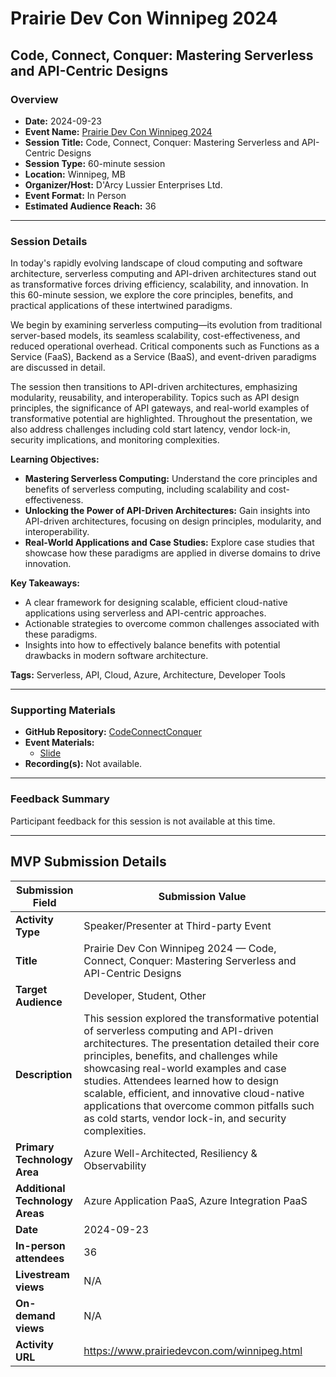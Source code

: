# Prairie Dev Con Winnipeg 2024

## Code, Connect, Conquer: Mastering Serverless and API-Centric Designs

### Overview

- **Date:** 2024-09-23  
- **Event Name:** [Prairie Dev Con Winnipeg 2024](https://www.prairiedevcon.com/winnipeg.html)  
- **Session Title:** Code, Connect, Conquer: Mastering Serverless and API-Centric Designs  
- **Session Type:** 60-minute session  
- **Location:** Winnipeg, MB  
- **Organizer/Host:** D'Arcy Lussier Enterprises Ltd.  
- **Event Format:** In Person  
- **Estimated Audience Reach:** 36

---

### Session Details

In today's rapidly evolving landscape of cloud computing and software architecture, serverless computing and API-driven architectures stand out as transformative forces driving efficiency, scalability, and innovation. In this 60-minute session, we explore the core principles, benefits, and practical applications of these intertwined paradigms.

We begin by examining serverless computing—its evolution from traditional server-based models, its seamless scalability, cost-effectiveness, and reduced operational overhead. Critical components such as Functions as a Service (FaaS), Backend as a Service (BaaS), and event-driven paradigms are discussed in detail.

The session then transitions to API-driven architectures, emphasizing modularity, reusability, and interoperability. Topics such as API design principles, the significance of API gateways, and real-world examples of transformative potential are highlighted. Throughout the presentation, we also address challenges including cold start latency, vendor lock-in, security implications, and monitoring complexities.

**Learning Objectives:**  
- **Mastering Serverless Computing:** Understand the core principles and benefits of serverless computing, including scalability and cost-effectiveness.  
- **Unlocking the Power of API-Driven Architectures:** Gain insights into API-driven architectures, focusing on design principles, modularity, and interoperability.  
- **Real-World Applications and Case Studies:** Explore case studies that showcase how these paradigms are applied in diverse domains to drive innovation.

**Key Takeaways:**  
- A clear framework for designing scalable, efficient cloud-native applications using serverless and API-centric approaches.  
- Actionable strategies to overcome common challenges associated with these paradigms.  
- Insights into how to effectively balance benefits with potential drawbacks in modern software architecture.

**Tags:** Serverless, API, Cloud, Azure, Architecture, Developer Tools

---

### Supporting Materials

- **GitHub Repository:** [CodeConnectConquer](https://github.com/TaleLearnCode/CodeConnectConquer)
- **Event Materials:**
  - [Slide](https://github.com/TaleLearnCode/CodeConnectConquer/blob/main/EventMaterials/CodeConnectConquer-PDCWinnipeg2024.pdf)
- **Recording(s):** Not available.

---

### Feedback Summary

Participant feedback for this session is not available at this time.

---

## MVP Submission Details

| Submission Field                | Submission Value                                             |
| ------------------------------- | ------------------------------------------------------------ |
| **Activity Type**               | Speaker/Presenter at Third-party Event                       |
| **Title**                       | Prairie Dev Con Winnipeg 2024 — Code, Connect, Conquer: Mastering Serverless and API-Centric Designs |
| **Target Audience**             | Developer, Student, Other                                    |
| **Description**                 | This session explored the transformative potential of serverless computing and API-driven architectures. The presentation detailed their core principles, benefits, and challenges while showcasing real-world examples and case studies. Attendees learned how to design scalable, efficient, and innovative cloud-native applications that overcome common pitfalls such as cold starts, vendor lock-in, and security complexities. |
| **Primary Technology Area**     | Azure Well-Architected, Resiliency & Observability           |
| **Additional Technology Areas** | Azure Application PaaS, Azure Integration PaaS               |
| **Date**                        | 2024-09-23                                                   |
| **In-person attendees**         | 36                                                           |
| **Livestream views**            | N/A                                                          |
| **On-demand views**             | N/A                                                          |
| **Activity URL**                | https://www.prairiedevcon.com/winnipeg.html                  |